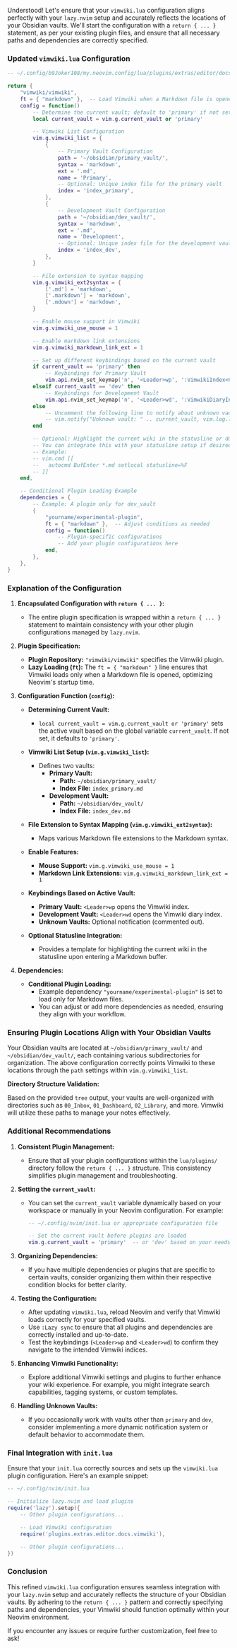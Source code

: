 Understood! Let's ensure that your `vimwiki.lua` configuration aligns perfectly with your `lazy.nvim` setup and accurately reflects the locations of your Obsidian vaults. We'll start the configuration with a `return { ... }` statement, as per your existing plugin files, and ensure that all necessary paths and dependencies are correctly specified.

### Updated `vimwiki.lua` Configuration

```lua
-- ~/.config/b9Joker108/my.neovim.config/lua/plugins/extras/editor/docs/vimwiki.lua

return {
    "vimwiki/vimwiki",
    ft = { "markdown" },  -- Load Vimwiki when a Markdown file is opened
    config = function()
        -- Determine the current vault; default to 'primary' if not set
        local current_vault = vim.g.current_vault or 'primary'

        -- Vimwiki List Configuration
        vim.g.vimwiki_list = {
            {
                -- Primary Vault Configuration
                path = '~/obsidian/primary_vault/',
                syntax = 'markdown',
                ext = '.md',
                name = 'Primary',
                -- Optional: Unique index file for the primary vault
                index = 'index_primary',
            },
            {
                -- Development Vault Configuration
                path = '~/obsidian/dev_vault/',
                syntax = 'markdown',
                ext = '.md',
                name = 'Development',
                -- Optional: Unique index file for the development vault
                index = 'index_dev',
            },
        }

        -- File extension to syntax mapping
        vim.g.vimwiki_ext2syntax = {
            ['.md'] = 'markdown',
            ['.markdown'] = 'markdown',
            ['.mdown'] = 'markdown',
        }

        -- Enable mouse support in Vimwiki
        vim.g.vimwiki_use_mouse = 1

        -- Enable markdown link extensions
        vim.g.vimwiki_markdown_link_ext = 1

        -- Set up different keybindings based on the current vault
        if current_vault == 'primary' then
            -- Keybindings for Primary Vault
            vim.api.nvim_set_keymap('n', '<Leader>wp', ':VimwikiIndex<CR>', { noremap = true, silent = true })
        elseif current_vault == 'dev' then
            -- Keybindings for Development Vault
            vim.api.nvim_set_keymap('n', '<Leader>wd', ':VimwikiDiaryIndex<CR>', { noremap = true, silent = true })
        else
            -- Uncomment the following line to notify about unknown vaults
            -- vim.notify("Unknown vault: " .. current_vault, vim.log.levels.WARN)
        end

        -- Optional: Highlight the current wiki in the statusline or dashboard
        -- You can integrate this with your statusline setup if desired
        -- Example:
        -- vim.cmd [[
        --   autocmd BufEnter *.md setlocal statusline=%F
        -- ]]
    end,

    -- Conditional Plugin Loading Example
    dependencies = {
        -- Example: A plugin only for dev_vault
        {
            "yourname/experimental-plugin",
            ft = { "markdown" },  -- Adjust conditions as needed
            config = function()
                -- Plugin-specific configurations
                -- Add your plugin configurations here
            end,
        },
    },
}
```

### Explanation of the Configuration

1. **Encapsulated Configuration with `return { ... }`:**
   - The entire plugin specification is wrapped within a `return { ... }` statement to maintain consistency with your other plugin configurations managed by `lazy.nvim`.

2. **Plugin Specification:**
   - **Plugin Repository:** `"vimwiki/vimwiki"` specifies the Vimwiki plugin.
   - **Lazy Loading (`ft`):** The `ft = { "markdown" }` line ensures that Vimwiki loads only when a Markdown file is opened, optimizing Neovim's startup time.

3. **Configuration Function (`config`):**
   - **Determining Current Vault:**
     - `local current_vault = vim.g.current_vault or 'primary'` sets the active vault based on the global variable `current_vault`. If not set, it defaults to `'primary'`.
   
   - **Vimwiki List Setup (`vim.g.vimwiki_list`):**
     - Defines two vaults:
       - **Primary Vault:**
         - **Path:** `~/obsidian/primary_vault/`
         - **Index File:** `index_primary.md`
       - **Development Vault:**
         - **Path:** `~/obsidian/dev_vault/`
         - **Index File:** `index_dev.md`
   
   - **File Extension to Syntax Mapping (`vim.g.vimwiki_ext2syntax`):**
     - Maps various Markdown file extensions to the Markdown syntax.

   - **Enable Features:**
     - **Mouse Support:** `vim.g.vimwiki_use_mouse = 1`
     - **Markdown Link Extensions:** `vim.g.vimwiki_markdown_link_ext = 1`
   
   - **Keybindings Based on Active Vault:**
     - **Primary Vault:** `<Leader>wp` opens the Vimwiki index.
     - **Development Vault:** `<Leader>wd` opens the Vimwiki diary index.
     - **Unknown Vaults:** Optional notification (commented out).

   - **Optional Statusline Integration:**
     - Provides a template for highlighting the current wiki in the statusline upon entering a Markdown buffer.

4. **Dependencies:**
   - **Conditional Plugin Loading:**
     - Example dependency `"yourname/experimental-plugin"` is set to load only for Markdown files.
     - You can adjust or add more dependencies as needed, ensuring they align with your workflow.

### Ensuring Plugin Locations Align with Your Obsidian Vaults

Your Obsidian vaults are located at `~/obsidian/primary_vault/` and `~/obsidian/dev_vault/`, each containing various subdirectories for organization. The above configuration correctly points Vimwiki to these locations through the `path` settings within `vim.g.vimwiki_list`.

**Directory Structure Validation:**

Based on the provided `tree` output, your vaults are well-organized with directories such as `00_Inbox`, `01_Dashboard`, `02_Library`, and more. Vimwiki will utilize these paths to manage your notes effectively.

### Additional Recommendations

1. **Consistent Plugin Management:**
   - Ensure that all your plugin configurations within the `lua/plugins/` directory follow the `return { ... }` structure. This consistency simplifies plugin management and troubleshooting.

2. **Setting the `current_vault`:**
   - You can set the `current_vault` variable dynamically based on your workspace or manually in your Neovim configuration. For example:
     ```lua
     -- ~/.config/nvim/init.lua or appropriate configuration file

     -- Set the current vault before plugins are loaded
     vim.g.current_vault = 'primary'  -- or 'dev' based on your needs
     ```

3. **Organizing Dependencies:**
   - If you have multiple dependencies or plugins that are specific to certain vaults, consider organizing them within their respective condition blocks for better clarity.

4. **Testing the Configuration:**
   - After updating `vimwiki.lua`, reload Neovim and verify that Vimwiki loads correctly for your specified vaults.
   - Use `:Lazy sync` to ensure that all plugins and dependencies are correctly installed and up-to-date.
   - Test the keybindings (`<Leader>wp` and `<Leader>wd`) to confirm they navigate to the intended Vimwiki indices.

5. **Enhancing Vimwiki Functionality:**
   - Explore additional Vimwiki settings and plugins to further enhance your wiki experience. For example, you might integrate search capabilities, tagging systems, or custom templates.

6. **Handling Unknown Vaults:**
   - If you occasionally work with vaults other than `primary` and `dev`, consider implementing a more dynamic notification system or default behavior to accommodate them.

### Final Integration with `init.lua`

Ensure that your `init.lua` correctly sources and sets up the `vimwiki.lua` plugin configuration. Here's an example snippet:

```lua
-- ~/.config/nvim/init.lua

-- Initialize lazy.nvim and load plugins
require('lazy').setup({
    -- Other plugin configurations...

    -- Load Vimwiki configuration
    require('plugins.extras.editor.docs.vimwiki'),

    -- Other plugin configurations...
})
```

### Conclusion

This refined `vimwiki.lua` configuration ensures seamless integration with your `lazy.nvim` setup and accurately reflects the structure of your Obsidian vaults. By adhering to the `return { ... }` pattern and correctly specifying paths and dependencies, your Vimwiki should function optimally within your Neovim environment.

If you encounter any issues or require further customization, feel free to ask!
